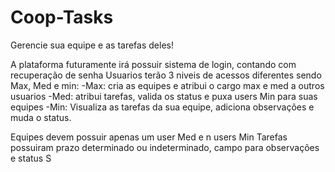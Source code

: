 # Coop-Tasks
 Gerencie sua equipe e as tarefas deles!

 A plataforma futuramente irá possuir sistema de login, contando com recuperação de senha
 Usuarios terão 3 niveis de acessos diferentes sendo Max, Med e min:
 -Max: cria as equipes e atribui o cargo max e med a outros usuarios
 -Med: atribui tarefas, valida os status e puxa users Min para suas equipes
 -Min: Visualiza as tarefas da sua equipe, adiciona observações e muda o status.

 Equipes devem possuir apenas um user Med e n users Min
 Tarefas possuiram prazo determinado ou indeterminado, campo para observações e status
S